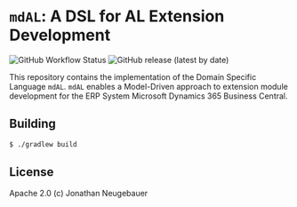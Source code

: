# `mdAL`: A DSL for AL Extension Development

![GitHub Workflow Status](https://img.shields.io/github/workflow/status/joneug/mdal/Build)
![GitHub release (latest by date)](https://img.shields.io/github/v/release/joneug/mdal)

This repository contains the implementation of the Domain Specific Language `mdAL`. `mdAL` enables a Model-Driven approach to extension module development for the ERP System Microsoft Dynamics 365 Business Central.

## Building

```sh
$ ./gradlew build
```

## License

Apache 2.0 (c) Jonathan Neugebauer
